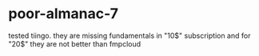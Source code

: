# poor-almanac-7

tested tiingo.
they are missing fundamentals in "10$" subscription and for "20$" they are not better than fmpcloud